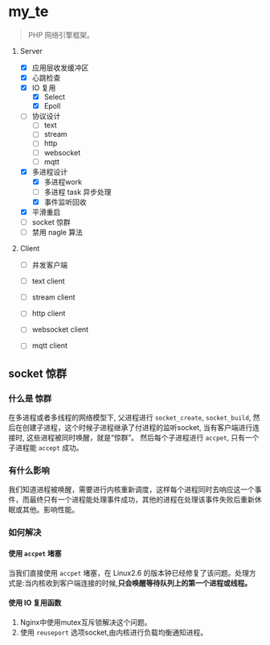 # my_te
> PHP 网络引擎框架。



1. Server
   - [x] 应用层收发缓冲区
   - [x] 心跳检查
   - [x] IO 复用
     - [x] Select
     - [x] Epoll
   - [ ] 协议设计
     - [ ] text
     - [ ] stream
     - [ ] http
     - [ ] websocket
     - [ ] mqtt
   - [x] 多进程设计
     - [x] 多进程work
     - [ ] 多进程 task 异步处理
     - [x] 事件监听回收
   - [x] 平滑重启 
   - [ ] socket 惊群
   - [ ] 禁用 nagle 算法

2. Client

   - [ ] 并发客户端
   - [ ] text client
   - [ ] stream client
   - [ ] http client
   - [ ] websocket client
   - [ ] mqtt client


## socket 惊群

### 什么是 惊群
在多进程或者多线程的网络模型下, 父进程进行 `socket_create`, `socket_build`,
然后在创建子进程，这个时候子进程继承了付进程的监听socket, 当有客户端进行连接时, 这些进程被同时唤醒，就是“惊群”。
然后每个子进程进行 `accpet`, 只有一个子进程能 `accept` 成功。

### 有什么影响
我们知道进程被唤醒，需要进行内核重新调度，这样每个进程同时去响应这一个事件，而最终只有一个进程能处理事件成功，其他的进程在处理该事件失败后重新休眠或其他。影响性能。

### 如何解决

#### 使用 `accpet` 堵塞
当我们直接使用 `accpet` 堵塞，在 Linux2.6 的版本钟已经修复了该问题。处理方式是:当内核收到客户端连接的时候,**只会唤醒等待队列上的第一个进程或线程。**
#### 使用 IO 复用函数
1. Nginx中使用mutex互斥锁解决这个问题。
2. 使用 `reuseport` 选项socket,由内核进行负载均衡通知进程。

   



